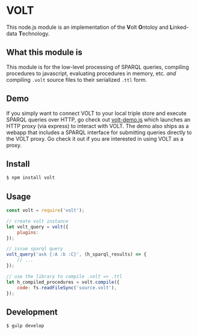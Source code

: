 # VOLT


This node.js module is an implementation of the **V**olt **O**ntoloy and **L**inked-data **T**echnology.


## What this module is
This module is for the low-level processing of SPARQL queries, compiling procedures to javascript, evaluating procedures in memory, etc. *and* compiling `.volt` source files to their serialized `.ttl` form.


## Demo
If you simply want to connect VOLT to your local triple store and execute SPARQL queries over HTTP, go check out [volt-demo.js](https://github.com/blake-regalia/volt-demo.js) which launches an HTTP proxy (via express) to interact with VOLT. The demo also ships as a webapp that includes a SPARQL interface for submitting queries directly to the VOLT proxy. Go check it out if you are interested in using VOLT as a proxy.


## Install
```sh
$ npm install volt
```


## Usage

```js
const volt = require('volt');

// create volt instance
let volt_query = volt({
    plugins: 
});

// issue sparql query
volt_query('ask {:A :b :C}', (h_sparql_results) => {
    // ...
});

// use the library to compile .volt => .ttl
let h_compiled_procedures = volt.compile({
    code: fs.readFileSync('source.volt'),
});
```


## Development

```sh
$ gulp develop
```
